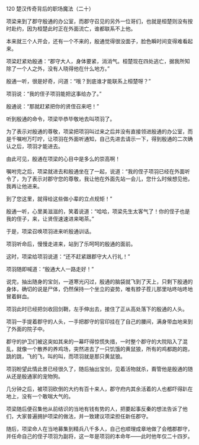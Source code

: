 120 楚汉传奇背后的职场魔法（二十）






项梁来到了郡守殷通的办公室，而郡守召见的另外一位哥们，也就是桓楚则没有按时赴约，因为桓楚此时正在外面流亡，谁都联系不上他。

本来就三个人开会，还有一个不来的，殷通觉得很没面子，脸色瞬时间变得难看起来。

项梁赶紧劝殷通：“郡守大人，身体要紧，消消气。桓楚现在四处逃亡，据我所知除了一个人之外，没有人晓得他在什么地方。”

殷通一听，很是好奇，问道：“哦？到底谁才能联系上桓楚呀？”

项羽说：“我的侄子项羽能把这事给办了。” 

殷通说：“那就赶紧把你的贤侄召来吧！”

听到殷通的命令，项梁毕恭毕敬地去叫项羽了。



为了表示对殷通的尊敬，项梁把项羽叫过来之后并没有直接领进殷通的办公室，而是千嘱咐万叮咛，让项羽在外面听通知，自己先进去请示一下，得到殷通的二次确认之后，项羽才能进去。

由此可见，殷通在项梁的心目中是多么的崇高啊！

嘱咐完之后，项梁就进去和殷通坐在了一起，说道：“我的侄子项羽已经在外面听令了，为了表示对郡守您的尊敬，我让他在外面先站一会儿，您什么时候想见他，我再让他进来。

到了您这里，就得给这些做小辈的立点规矩！”

殷通一听，心里美滋滋的，笑着说道：“哈哈，项梁先生太客气了！你的侄子也是我的侄子，来，让贤侄速速进来喝茶。”

于是，项梁召唤项羽进来听殷通训话。



项羽听命后，慢慢走进来，站到了乐呵呵的殷通的面前。

这时，项梁给项羽说道：“还不赶紧跟郡守大人行礼！”

项羽随即喊道：“殷通大人一路走好！”

说完，抽出随身的宝剑，一道寒光闪过，殷通的脑袋就飞到了天上，只剩下殷通的身体，确切的说是尸体，仍然保持一个坐立的姿势，唯有脖子茬儿那里咕咚咕咚地冒着鲜血。

项羽此时已经把剑收回剑鞘，左手伸出去，接住了正从高处落下的殷通的人头。



项羽一手提着郡守的人头，一手把郡守的官印挂在了自己的腰间，满身带血地来到了外面的院子中。

郡守的护卫们被这突如其来的一幕吓得惊慌失措，一时整个郡守的大院陷入了混乱，就像一个散养的养鸡场，突然进去了一只饥饿的黄鼠狼，所有的鸡都跑的跑，跳的跳，飞的飞，叫的叫，而项羽就是那只黄鼠狼。

项羽盼望此情此景已经很久了，随后抽出宝剑，见着活物就杀，甭管他是殷通的随从还是殷通家的宠物狗。



几分钟之后，被项羽砍倒的大约有百十来人，郡守府内其余活着的人也都吓得趴在地上，没有一个敢喘大气的。

项梁随后便召集他从前结识的当地有钱有势的人，把要起事反秦的想法告诉了他们，大家普遍拥护项梁的做法，并一致建议项梁担任新任郡守。

随后，项梁命人在当地募集到精兵八千多人，自己也顺理成章地做了会稽郡郡守，并任命自己的侄子项羽为副将，这一年是项羽的本命年——此时他年仅二十四岁。


